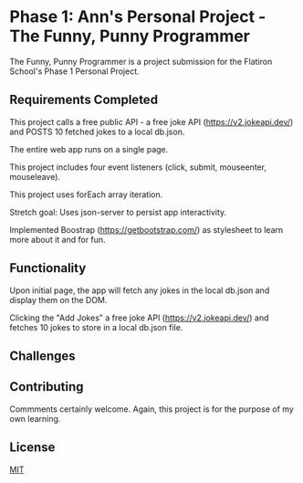 # Phase 1: Ann's Personal Project - The Funny, Punny Programmer

The Funny, Punny Programmer is a project submission for the Flatiron School's Phase 1 Personal Project.

## Requirements Completed

This project calls a free public API - a free joke API (https://v2.jokeapi.dev/) and POSTS 10 fetched jokes to a local db.json. 

The entire web app runs on a single page. 

This project includes four event listeners (click, submit, mouseenter, mouseleave).

This project uses forEach array iteration.

Stretch goal: Uses json-server to persist app interactivity.

Implemented Boostrap (https://getbootstrap.com/) as stylesheet to learn more about it and for fun.

## Functionality

Upon initial page, the app will fetch any jokes in the local db.json and display them on the DOM. 

Clicking the "Add Jokes" a free joke API (https://v2.jokeapi.dev/) and fetches 10 jokes to store in
a local db.json file.

## Challenges


## Contributing

Commments certainly welcome. Again, this project is for the purpose of my own learning.

## License

[MIT](https://choosealicense.com/licenses/mit/)